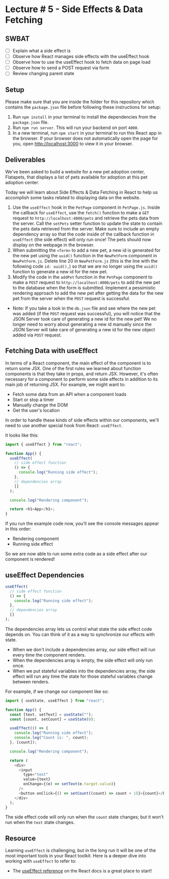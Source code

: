 # Lecture # 5 - Side Effects & Data Fetching
## SWBAT
- [ ] Explain what a side effect is
- [ ] Observe how React manages side effects with the useEffect hook
- [ ] Observe how to use the useEffect hook to fetch data on page load
- [ ] Observe how to send a POST request via form
- [ ] Review changing parent state

## Setup
Please make sure that you are inside the folder for this repository which contains the `package.json` file before following these instructions for setup:

1. Run `npm install` in your terminal to install the dependencies from the `package.json` file.
2. Run `npm run server`. This will run your backend on port `4000`.
3. In a new terminal, run `npm start` in your terminal to run this React app in the browser. If your browser does not automatically open the page for you, open [http://localhost:3000](http://localhost:3000) to view it in your browser.

## Deliverables

We've been asked to build a website for a new pet adoption center, Flatapets, that displays a list of pets available for adoption at this pet adoption center.

Today we will learn about Side Effects & Data Fetching in React to help us accomplish some tasks related to displaying data on the website.

1. Use the `useEffect` hook in the `PetPage` component in `PetPage.js`. Inside the callback for
  `useEffect`, use the `fetch()` function to make a `GET` request to
  `http://localhost:4000/pets` and retrieve the pets data from the server. Call the `setPets` setter function to update the state to contain the pets data retrieved from the server. Make sure to include an empty dependency array so that the code inside of the callback function in `useEffect` (the side effect) will only run once! The pets should now display on the webpage in the browser.
2. When submitting the `<form>` to add a new pet, a new id is generated for the new pet using the `uuid()` function in the `NewPetForm` component in `NewPetForm.js`. Delete line 20 in `NewPetForm.js` (this is the line with the following code `id: uuid(),`) so that we are no longer using the `uuid()` function to generate a new id for the new pet.
3. Modify the code in the `addPet` function in the `PetPage` component to make a `POST` request to `http://localhost:4000/pets` to add the new pet to the database when the form is submitted. Implement a pessimistic rendering approach to add the new pet after getting the data for the new pet from the server when the `POST` request is successful.
- Note: If you take a look in the `db.json` file and see where the new pet was added (if the `POST` request was successful), you will notice that the JSON Server took care of generating a new id for the new pet! We no longer need to worry about generating a new id manually since the JSON Server will take care of generating a new id for the new object added via `POST` request.

## Fetching Data with useEffect

In terms of a React component, the main effect of the component is to return some JSX. One of the first rules we learned about function components is that they take in props, and return JSX. However, it's often necessary for a component to perform some side effects in addition to its main job of returning JSX. For example, we might want to:

- Fetch some data from an API when a component loads
- Start or stop a timer
- Manually change the DOM
- Get the user's location

In order to handle these kinds of side effects within our components, we'll need to use another special hook from React: `useEffect`.

It looks like this:

``` javascript
import { useEffect } from "react";

function App() {
  useEffect(
    // side effect function
    () => {
      console.log("Running side effect");
    },
    // dependencies array
    []
  );

  console.log("Rendering component");

  return <h1>App</h1>;
}
```

If you run the example code now, you'll see the console messages appear in this order:

- Rendering component
- Running side effect

So we are now able to run some extra code as a side effect after our component is rendered!

## useEffect Dependencies

``` javascript
useEffect(
  // side effect function
  () => {
    console.log("Running side effect");
  },
  // dependencies array
  []
);
```

The dependencies array lets us control what state the side effect code depends on. You can think of it as a way to synchronize our effects with state.

- When we don't include a dependencies array, our side effect will run every time the component renders.
- When the dependencies array is empty, the side effect will only run once.
- When we put stateful variables into the dependencies array, the side effect will run any time the state for those stateful variables change between renders.

For example, if we change our component like so:

``` javascript
import { useState, useEffect } from "react";

function App() {
  const [text, setText] = useState("");
  const [count, setCount] = useState(0);

  useEffect(() => {
    console.log("Running side effect");
    console.log("Count is: ", count);
  }, [count]);

  console.log("Rendering component");

  return (
    <div>
      <input
        type="text"
        value={text}
        onChange={(e) => setText(e.target.value)}
      />
      <button onClick={() => setCount((count) => count + 1)}>{count}</button>
    </div>
  );
}
```

The side effect code will only run when the `count` state changes; but it won't run when the `text` state changes.

## Resource

Learning `useEffect` is challenging, but in the long run it will be one of the
most important tools in your React toolkit. Here is a deeper dive into
working with `useEffect` to refer to:

- The [useEffect reference](https://react.dev/reference/react/useEffect)
  on the React docs is a great place to start!